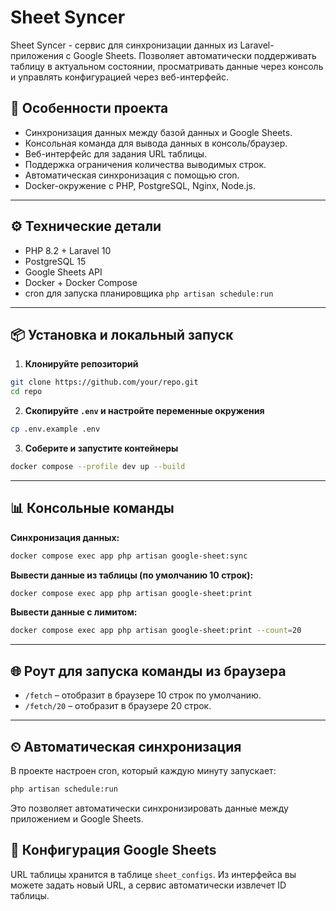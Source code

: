 # Sheet Syncer

Sheet Syncer - сервис для синхронизации данных из Laravel-приложения с Google Sheets.
Позволяет автоматически поддерживать таблицу в актуальном состоянии, просматривать данные через консоль и управлять конфигурацией через веб-интерфейс.

## 📌 Особенности проекта

* Синхронизация данных между базой данных и Google Sheets.
* Консольная команда для вывода данных в консоль/браузер.
* Веб-интерфейс для задания URL таблицы.
* Поддержка ограничения количества выводимых строк.
* Автоматическая синхронизация с помощью cron.
* Docker-окружение с PHP, PostgreSQL, Nginx, Node.js.

---

## ⚙️ Технические детали

* PHP 8.2 + Laravel 10
* PostgreSQL 15
* Google Sheets API
* Docker + Docker Compose
* cron для запуска планировщика `php artisan schedule:run`

---

## 📦 Установка и локальный запуск

1. **Клонируйте репозиторий**

```bash
git clone https://github.com/your/repo.git
cd repo
```

2. **Скопируйте `.env` и настройте переменные окружения**

```bash
cp .env.example .env
```

3. **Соберите и запустите контейнеры**

```bash
docker compose --profile dev up --build
```

---

## 📊 Консольные команды

**Синхронизация данных:**

```bash
docker compose exec app php artisan google-sheet:sync
```

**Вывести данные из таблицы (по умолчанию 10 строк):**

```bash
docker compose exec app php artisan google-sheet:print
```

**Вывести данные с лимитом:**

```bash
docker compose exec app php artisan google-sheet:print --count=20
```

---

## 🌐 Роут для запуска команды из браузера

* `/fetch` – отобразит в браузере 10 строк по умолчанию.
* `/fetch/20` – отобразит в браузере 20 строк.

---

## ⏲ Автоматическая синхронизация

В проекте настроен cron, который каждую минуту запускает:

```bash
php artisan schedule:run
```

Это позволяет автоматически синхронизировать данные между приложением и Google Sheets.

## 📝 Конфигурация Google Sheets

URL таблицы хранится в таблице `sheet_configs`.
Из интерфейса вы можете задать новый URL, а сервис автоматически извлечет ID таблицы.
